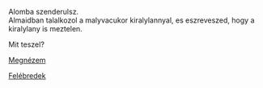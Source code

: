 Alomba szenderulsz.  
Almaidban talalkozol a malyvacukor kiralylannyal, es eszreveszed, hogy a kiralylany is meztelen.

Mit teszel?

[Megnézem](megnezem/megnezem.md)

[Felébredek](../malyvacukor.md)
